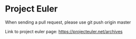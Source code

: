 Project Euler
===
When sending a pull request, please use git push origin master

Link to project euler page: https://projecteuler.net/archives
